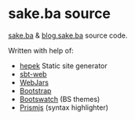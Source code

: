 # sake.ba source
[sake.ba](http://sake.ba/) & [blog.sake.ba](http://blog.sake.ba/) source code.

Written with help of:
- [hepek](https://github.com/sake92/hepek) Static site generator
- [sbt-web](https://github.com/sbt/sbt-web)
- [WebJars](http://www.webjars.org/)
- [Bootstrap](http://getbootstrap.com/)
- [Bootswatch](https://bootswatch.com/) (BS themes)
- [Prismjs](http://prismjs.com/) (syntax highlighter)
